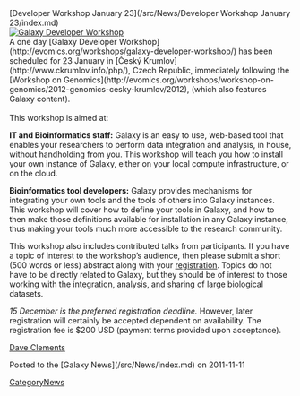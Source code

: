 <div class='newsItemHeader'>[Developer Workshop January 23](/src/News/Developer Workshop January 23/index.md)</div>
<div class='right'><a href='http://evomics.org/workshops/galaxy-developer-workshop/'><img src="/src/Images/Photos/CeskyKrumlov.jpg" alt="Galaxy Developer Workshop" /></a></div>
A one day [Galaxy Developer Workshop](http://evomics.org/workshops/galaxy-developer-workshop/) has been scheduled for 23 January in [Český Krumlov](http://www.ckrumlov.info/php/), Czech Republic, immediately following the [Workshop on Genomics](http://evomics.org/workshops/workshop-on-genomics/2012-genomics-cesky-krumlov/2012), (which also features Galaxy content).
<br /><br />
This workshop is aimed at:

 **IT and Bioinformatics staff:**
  Galaxy is an easy to use, web-based tool that enables your researchers to perform data integration and analysis, in house, without handholding from you.  This workshop will teach you how to install your own instance of Galaxy, either on your local compute infrastructure, or on the cloud.

 **Bioinformatics tool developers:**
  Galaxy provides mechanisms for integrating your own tools and the tools of others into Galaxy instances.  This workshop will cover how to define your tools in Galaxy, and how to then make those definitions available for installation in any Galaxy instance, thus making your tools much more accessible to the research community.

This workshop also includes contributed talks from participants.  If you have a topic of interest to the workshop’s audience, then please submit a short (500 words or less) abstract along with your [registration](http://evomics.org/registration-form/galaxy-developer-workshop/).  Topics do not have to be directly related to Galaxy, but they should be of interest to those working with the integration, analysis, and sharing of large biological datasets.

*15 December is the preferred registration deadline.* However, later registration will certainly be accepted dependent on availability.  The registration fee is $200 USD (payment terms provided upon acceptance).

[Dave Clements](/src/DaveClements/index.md)
<div class='newsItemFooter'>Posted to the [Galaxy News](/src/News/index.md) on 2011-11-11</div>

[CategoryNews](/src/CategoryNews/index.md)
